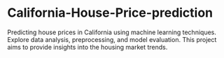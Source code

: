 # California-House-Price-prediction
Predicting house prices in California using machine learning techniques. Explore data analysis, preprocessing, and model evaluation. This project aims to provide insights into the housing market trends.
